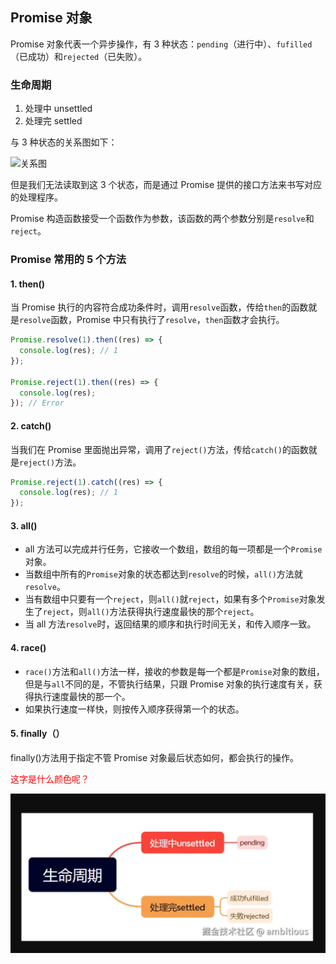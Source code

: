 ## Promise 对象

Promise 对象代表一个异步操作，有 3 种状态：`pending`（进行中）、`fufilled`（已成功）和`rejected`（已失败）。

### 生命周期

1. 处理中 unsettled
2. 处理完 settled

与 3 种状态的关系图如下：

![关系图](https://p9-xtjj-sign.byteimg.com/tos-cn-i-73owjymdk6/889f33d7bc9c486f9fb76d938b49bcc3~tplv-73owjymdk6-jj-mark-v1:0:0:0:0:5o6Y6YeR5oqA5pyv56S-5Yy6IEAgYW1iaXRpb3Vz:q75.awebp?rk3s=f64ab15b&x-expires=1741511569&x-signature=ziSfD6SAWwu%2Bi2mozaQctLt%2F97s%3D#pic_center=30x40)

但是我们无法读取到这 3 个状态，而是通过 Promise 提供的接口方法来书写对应的处理程序。

Promise 构造函数接受一个函数作为参数，该函数的两个参数分别是`resolve`和`reject`。

### Promise 常用的 5 个方法

#### 1. then()

当 Promise 执行的内容符合成功条件时，调用`resolve`函数，传给`then`的函数就是`resolve`函数，Promise 中只有执行了`resolve`，`then`函数才会执行。

```js
Promise.resolve(1).then((res) => {
  console.log(res); // 1
});

Promise.reject(1).then((res) => {
  console.log(res);
}); // Error
```

#### 2. catch()

当我们在 Promise 里面抛出异常，调用了`reject()`方法，传给`catch()`的函数就是`reject()`方法。

```js
Promise.reject(1).catch((res) => {
  console.log(res); // 1
});
```

#### 3. all()

- all 方法可以完成并行任务，它接收一个数组，数组的每一项都是一个`Promise`对象。
- 当数组中所有的`Promise`对象的状态都达到`resolve`的时候，`all()`方法就`resolve`。
- 当有数组中只要有一个`reject`，则`all()`就`reject`，如果有多个`Promise`对象发生了`reject`，则`all()`方法获得执行速度最快的那个`reject`。
- 当 all 方法`resolve`时，返回结果的顺序和执行时间无关，和传入顺序一致。

#### 4. race()

- `race()`方法和`all()`方法一样，接收的参数是每一个都是`Promise`对象的数组，但是与`all`不同的是，不管执行结果，只跟 Promise 对象的执行速度有关，获得执行速度最快的那一个。
- 如果执行速度一样快，则按传入顺序获得第一个的状态。

#### 5. finally（）

finally()方法用于指定不管 Promise 对象最后状态如何，都会执行的操作。

<div class="color">这字是什么颜色呢？</div>
<style>
  .color {
    color: red;
  }
</style>

![图片](https://github.com/zengkuner/easy-to-use-blog/raw/master/images/test.png)
